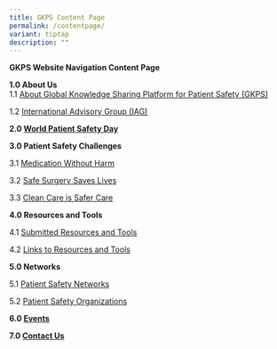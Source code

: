 ```yaml
---
title: GKPS Content Page
permalink: /contentpage/
variant: tiptap
description: ""
---
```

<p><strong>GKPS Website Navigation Content Page</strong>
</p>
<p><strong>1.0 About Us</strong> 
<br>1.1 <a href="https://www.gkps.net/aboutgkps/" rel="noopener noreferrer nofollow" target="_blank">About Global Knowledge Sharing Platform for Patient Safety (GKPS)</a>
</p>
<p>1.2 <a href="https://www.gkps.net/iag/" rel="noopener noreferrer nofollow" target="_blank">International Advisory Group (IAG)</a>
</p>
<p><strong>2.0 <a href="https://www.gkps.net/bestpracticesthemeswpsd/" rel="noopener noreferrer nofollow" target="_blank">World Patient Safety Day</a></strong>
</p>
<p><strong>3.0 Patient Safety Challenges</strong>
</p>
<p>3.1 <a href="https://www.gkps.net/medicationwithoutharm/" rel="noopener noreferrer nofollow" target="_blank">Medication Without Harm</a>
</p>
<p>3.2 <a href="https://www.gkps.net/safesurgerysaveslives/" rel="noopener noreferrer nofollow" target="_blank">Safe Surgery Saves Lives</a>
</p>
<p>3.3 <a href="https://www.gkps.net/cleancareissafercare/" rel="noopener noreferrer nofollow" target="_blank">Clean Care is Safer Care</a>
</p>
<p><strong>4.0 Resources and Tools</strong>
</p>
<p>4.1 <a href="https://www.gkps.net/submittedresourcesandtools/" rel="noopener noreferrer nofollow" target="_blank">Submitted Resources and Tools</a>
</p>
<p>4.2 <a href="https://www.gkps.net/linkstoresourcesandtools/" rel="noopener noreferrer nofollow" target="_blank">Links to Resources and Tools</a>
</p>
<p><strong>5.0 Networks</strong>
</p>
<p>5.1 <a href="https://www.gkps.net/overviewnetworks/" rel="noopener noreferrer nofollow" target="_blank">Patient Safety Networks</a>
</p>
<p>5.2 <a href="https://www.gkps.net/networks/organizations/" rel="noopener noreferrer nofollow" target="_blank">Patient Safety Organizations</a>
</p>
<p><strong>6.0 <a href="https://www.gkps.net/events/" rel="noopener noreferrer nofollow" target="_blank">Events</a></strong>
</p>
<p><strong>7.0 <a href="https://www.gkps.net/contactus/" rel="noopener noreferrer nofollow" target="_blank">Contact Us</a></strong>
</p>